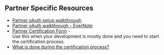 ## Partner Specific Resources

*  [Partner oAuth setup walkthrough](https://github.com/skaboy71/AdobeSign-resources/blob/master/more/Partner%20oAuth%20Walkthrough.md)
*  [Partner oAuth walkthrough - EverNote](https://www.evernote.com/l/AgVqJ3PjUXpGcLC_Ht4RfPO6079UxKtxvdQ)
*  [Partner Certification Form](https://na1.documents.adobe.com/public/esignWidget?wid=CBFCIBAA3AAABLblqZhArPiODV0YFYM_G1PVuVUqmgnhJAShbu_hNvGLo0Ht_b0sZ6ndwRCFd3ThXVzcQxkI) - </br>Use this when your development is mostly done and you need to start the certification process.
*  [What is done during the certification process?](https://google.com)
